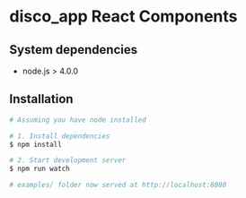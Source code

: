 disco_app React Components
=====================================

## System dependencies
* node.js > 4.0.0

## Installation

```bash
# Assuming you have node installed

# 1. Install dependencies 
$ npm install

# 2. Start development server
$ npm run watch

# examples/ folder now served at http://localhost:8080
```
